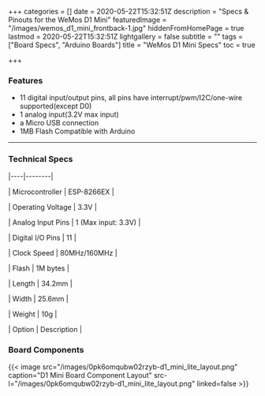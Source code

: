 +++
categories = []
date = 2020-05-22T15:32:51Z
description = "Specs & Pinouts for the WeMos D1 Mini"
featuredImage = "/images/wemos_d1_mini_frontback-1.jpg"
hiddenFromHomePage = true
lastmod = 2020-05-22T15:32:51Z
lightgallery = false
subtitle = ""
tags = ["Board Specs", "Arduino Boards"]
title = "WeMos D1 Mini Specs"
toc = true

+++
<!--more-->

### Features

* 11 digital input/output pins, all pins have interrupt/pwm/I2C/one-wire supported(except D0)
* 1 analog input(3.2V max input)
* a Micro USB connection
* 1MB Flash Compatible with Arduino

***

### Technical Specs

|----|--------|

| Microcontroller | ESP-8266EX | 

| Operating Voltage | 3.3V |

| Analog Input Pins | 1 (Max input: 3.3V) | 

| Digital I/O Pins | 11 |

| Clock Speed | 80MHz/160MHz |

| Flash | 1M bytes |

| Length | 34.2mm |

| Width | 25.6mm |

| Weight | 10g |

| Option | Description |


### Board Components

{{< image src="/images/0pk6omqubw02rzyb-d1_mini_lite_layout.png" caption="D1 Mini Board Component Layout"  src-l="/images/0pk6omqubw02rzyb-d1_mini_lite_layout.png" linked=false  >}}